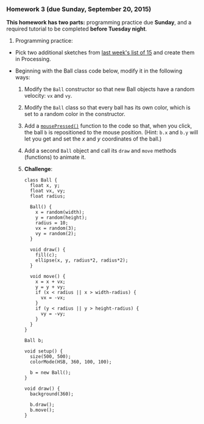 ### Homework 3 (due Sunday, September 20, 2015)

**This homework has two parts:** programming practice due **Sunday**, and a required tutorial to be completed **before Tuesday night**.

1. Programming practice:
  - Pick two additional sketches from [last week's list of 15](week2.md) and create them in Processing.
  
  - Beginning with the Ball class code below, modify it in the following ways:
    1. Modify the `Ball` constructor so that new Ball objects have a random velocity: `vx` and `vy`.
    2. Modify the `Ball` class so that every ball has its own color, which is set to a random color in the constructor.
    3. Add a [`mousePressed()`](https://processing.org/reference/mousePressed_.html) function to the code so that, when you click, the ball `b` is repositioned to the mouse position. (Hint: `b.x` and `b.y` will let you get and set the *x* and *y* coordinates of the ball.)
    4. Add a second `Ball` object and call its `draw` and `move` methods (functions) to animate it.
    5. **Challenge**: 
    
        ```Processing
        class Ball {
          float x, y;
          float vx, vy;
          float radius;

          Ball() {
            x = random(width);
            y = random(height);
            radius = 10;
            vx = random(3);
            vy = random(2);
          }

          void draw() {
            fill(c);
            ellipse(x, y, radius*2, radius*2);
          }

          void move() {
            x = x + vx;
            y = y + vy;
            if (x < radius || x > width-radius) {
              vx = -vx;
            }
            if (y < radius || y > height-radius) {
              vy = -vy;
            }
          }
        }

        Ball b;

        void setup() {
          size(500, 500);
          colorMode(HSB, 360, 100, 100);

          b = new Ball();
        }

        void draw() {
          background(360);

          b.draw();
          b.move();
        }
        ```

